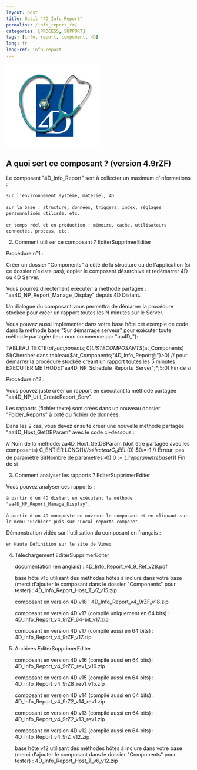 ```yaml
---
layout: post
title: Outil "4D_Info_Report"
permalink: /info_report_fr/
categories: [PROCESS, SUPPORT]
tags: [info, report, component, 4D]
lang: fr
lang-ref: info_report
---
```


![info_report](/images/info_report.png)

## A quoi sert ce composant ? (version 4.9rZF)

Le composant "4D_Info_Report" sert à collecter un maximum d'informations :

    sur l'environnement système, matériel, 4D

    sur la base : structure, données, triggers, index, réglages personnalisés utilisés, etc.

    en temps réel et en production : mémoire, cache, utilisateurs connectés, process, etc.

2. Comment utiliser ce composant ? EditerSupprimerEditer

Procédure n°1 :

Créer un dossier "Components" à côté de la structure ou de l'application (si ce dossier n'existe pas), copier le composant désarchivé et redémarrer 4D ou 4D Server.

Vous pourrez directement exécuter la méthode partagée : "aa4D_NP_Report_Manage_Display" depuis 4D Distant.

Un dialogue du composant vous permettra de démarrer la procédure stockée pour créer un rapport toutes les N minutes sur le Server.

Vous pouvez aussi implémenter dans votre base hôte cet exemple de code dans la méthode base "Sur démarrage serveur" pour exécuter toute méthode partagée (leur nom commence par "aa4D_"):

 TABLEAU TEXTE($at_Components;0)
 LISTE COMPOSANTS($at_Components)
 Si(Chercher dans tableau($at_Components;"4D_Info_Report@")>0)
  // pour démarrer la procédure stockée créant un rapport toutes les 5 minutes
    EXECUTER METHODE("aa4D_NP_Schedule_Reports_Server";*;5;0)
 Fin de si

Procédure n°2 :

Vous pouvez juste créer un rapport en exécutant la méthode partagée "aa4D_NP_Util_CreateReport_Serv".

Les rapports (fichier texte) sont créés dans un nouveau dossier "Folder_Reports" à côté du fichier de données.


Dans les 2 cas, vous devez ensuite créer une nouvelle méthode partagée "aa4D_Host_GetDBParam" avec le code ci-dessous :

  // Nom de la méthode: aa4D_Host_GetDBParam (doit être partagée avec les composants)
 C_ENTIER LONG($1) // sélecteur
 C_REEL($0)
 $0:=-1 // Erreur, pas de paramètre
 Si(Nombre de parametres>0)
    $0:=Lire parametre base($1)
 Fin de si

3. Comment analyser les rapports ? EditerSupprimerEditer

Vous pouvez analyser ces rapports :

    à partir d'un 4D distant en exécutant la méthode "aa4D_NP_Report_Manage_Display",

    à partir d'un 4D monoposte en ouvrant le composant et en cliquant sur le menu "Fichier" puis sur "Local reports compare".


Démonstration vidéo sur l'utilisation du composant en français :

    en Haute Définition sur le site de Vimeo

4. Téléchargement EditerSupprimerEditer

    documentation (en anglais) : 4D_Info_Report_v4_9_Ref_v28.pdf

    base hôte v15 utilisant des méthodes hôtes à inclure dans votre base (merci d'ajouter le composant dans le dossier "Components" pour tester) : 4D_Info_Report_Host_T_v7_v15.zip

    composant en version 4D v18 : 4D_Info_Report_v4_9rZF_v18.zip

    composant en version 4D v17 (compilé uniquement en 64 bits) : 4D_Info_Report_v4_9rZF_64-bit_v17.zip

    composant en version 4D v17 (compilé aussi en 64 bits) : 4D_Info_Report_v4_9rZF_v17.zip

5. Archives EditerSupprimerEditer

    composant en version 4D v16 (compilé aussi en 64 bits) : 4D_Info_Report_v4_9rZC_rev1_v16.zip

    composant en version 4D v15 (compilé aussi en 64 bits) : 4D_Info_Report_v4_9rZ8_rev1_v15.zip

    composant en version 4D v14 (compilé aussi en 64 bits) : 4D_Info_Report_v4_9rZ2_v14_rev1.zip

    composant en version 4D v13 (compilé aussi en 64 bits) : 4D_Info_Report_v4_9rZ2_v13_rev1.zip

    composant en version 4D v12 (compilé aussi en 64 bits) : 4D_Info_Report_v4_9rZ_v12.zip

    base hôte v12 utilisant des méthodes hôtes à inclure dans votre base (merci d'ajouter le composant dans le dossier "Components" pour tester) : 4D_Info_Report_Host_T_v6_v12.zip